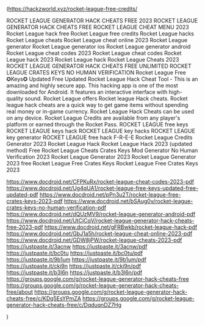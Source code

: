 (https://hackzworld.xyz/rocket-league-free-credits/

ROCKET LEAGUE GENERATOR HACK CHEATS FREE 2023
ROCKET LEAGUE GENERATOR HACK CHEATS FREE
ROCKET LEAGUE CHEAT MENU 2023
Rocket League hack free
Rocket League free credits
Rocket League hacks
Rocket League cheats
Rocket League cheat online 2023
Rocket League generator
Rocket League generator ios
Rocket League generator android
Rocket League cheat codes 2023
Rocket League cheat codes
Rocket League hack 2023
Rocket League hack
Rocket League Cheats 2023
ROCKET LEAGUE GENERATOR HACK CHEATS FREE UNLIMITED
ROCKET LEAGUE CRATES KEYS NO HUMAN VERIFICATION
Rocket League Free ✪Keys✪ Updated Free Updated
Rocket League Hack Cheat Tool - This is an amazing and highly secure app. This hacking app is one of the most downloaded for Android. It features an interactive interface with high-quality sound. Rocket League offers Rocket league Hack cheats. Rocket league hack cheats are a quick way to get game items without spending real money or in-game currency. Rocket League Hack Cheats can be used on any device. Rocket League Credits are available from any player's platform or earned through the Rocket Pass.
ROCKET LEAGUE free keys
ROCKET LEAGUE keys hack
ROCKET LEAGUE key hacks
ROCKET LEAGUE key generator
ROCKET LEAGUE free hack
F-R-E-E Rocket League Credits Generator 2023
Rocket League Hack 
Rocket League Hack 2023
(updated method) Free Rocket League Cheats Crates Keys Mod Generator No Human Verification 2023
Rocket League Generator 2023
Rocket League Generator 2023 free
Rocket League Free Crates Keys
Rocket League Free Crates Keys 2023

https://www.docdroid.net/CFPKuRx/rocket-league-cheat-codes-2023-pdf
https://www.docdroid.net/Ug4qUA1/rocket-league-free-keys-updated-free-updated-pdf
https://www.docdroid.net/pPn3u2T/rocket-league-free-crates-keys-2023-pdf
https://www.docdroid.net/bSAug0v/rocket-league-crates-keys-no-human-verification-pdf
https://www.docdroid.net/dQUzMV9/rocket-league-generator-android-pdf
https://www.docdroid.net/UtCjCqV/rocket-league-generator-hack-cheats-free-2023-pdf
https://www.docdroid.net/gFRBwkb/rocket-league-hack-pdf
https://www.docdroid.net/GbJ1a5h/rocket-league-cheat-online-2023-pdf
https://www.docdroid.net/GDW8jPW/rocket-league-cheats-2023-pdf
https://justpaste.it/3acnw
https://justpaste.it/3acnw/pdf
https://justpaste.it/bc0tu
https://justpaste.it/bc0tu/pdf
https://justpaste.it/9b1um
https://justpaste.it/9b1um/pdf
https://justpaste.it/ckj9n
https://justpaste.it/ckj9n/pdf
https://justpaste.it/b3l6n
https://justpaste.it/b3l6n/pdf
https://groups.google.com/g/rocket-league-generator-hack-cheats-free
https://groups.google.com/g/rocket-league-generator-hack-cheats-free/about
https://groups.google.com/g/rocket-league-generator-hack-cheats-free/c/KDq5EsYPmZA
https://groups.google.com/g/rocket-league-generator-hack-cheats-free/c/DqduqnDZ7Hg














)
